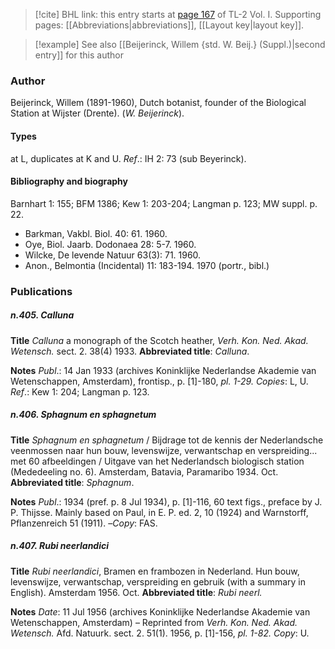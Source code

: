 > [!cite] BHL link: this entry starts at [page 167](https://www.biodiversitylibrary.org/item/103414#page/215/mode/1up) of TL-2 Vol. I.
> Supporting pages: [[Abbreviations|abbreviations]], [[Layout key|layout key]].

> [!example] See also [[Beijerinck, Willem {std. W. Beij.} (Suppl.)|second entry]] for this author

### Author

Beijerinck, Willem (1891-1960), Dutch botanist, founder of the Biological Station at Wijster (Drente). (*W. Beijerinck*).

#### Types

at L, duplicates at K and U.
*Ref*.: IH 2: 73 (sub Beyerinck).

#### Bibliography and biography

Barnhart 1: 155; BFM 1386; Kew 1: 203-204; Langman p. 123; MW suppl. p. 22.
- Barkman, Vakbl. Biol. 40: 61. 1960.
- Oye, Biol. Jaarb. Dodonaea 28: 5-7. 1960.
- Wilcke, De levende Natuur 63(3): 71. 1960.
- Anon., Belmontia (Incidental) 11: 183-194. 1970 (portr., bibl.)

### Publications

##### n.405. Calluna

**Title**
*Calluna* a monograph of the Scotch heather, *Verh. Kon. Ned. Akad. Wetensch.* sect. 2. 38(4) 1933.
**Abbreviated title**: *Calluna*.

**Notes**
*Publ*.: 14 Jan 1933 (archives Koninklijke Nederlandse Akademie van Wetenschappen, Amsterdam), frontisp., p. \[1\]-180, *pl. 1-29. Copies*: L, U.
*Ref*.: Kew 1: 204; Langman p. 123.

##### n.406. Sphagnum en sphagnetum

**Title**
*Sphagnum en sphagnetum* / Bijdrage tot de kennis der Nederlandsche veenmossen naar hun bouw, levenswijze, verwantschap en verspreiding... met 60 afbeeldingen / Uitgave van het Nederlandsch biologisch station (Mededeeling no. 6). Amsterdam, Batavia, Paramaribo 1934. Oct.
**Abbreviated title**: *Sphagnum*.

**Notes**
*Publ*.: 1934 (pref. p. 8 Jul 1934), p. \[1\]-116, 60 text figs., preface by J. P. Thijsse. Mainly based on Paul, in E. P. ed. 2, 10 (1924) and Warnstorff, Pflanzenreich 51 (1911). –*Copy*: FAS.

##### n.407. Rubi neerlandici

**Title**
*Rubi neerlandici*, Bramen en frambozen in Nederland. Hun bouw, levenswijze, verwantschap, verspreiding en gebruik (with a summary in English). Amsterdam 1956. Oct.
**Abbreviated title**: *Rubi neerl.*

**Notes**
*Date*: 11 Jul 1956 (archives Koninklijke Nederlandse Akademie van Wetenschappen, Amsterdam) – Reprinted from *Verh. Kon. Ned. Akad. Wetensch.* Afd. Natuurk. sect. 2. 51(1). 1956, p. \[1\]-156, *pl. 1-82. Copy*: U.

